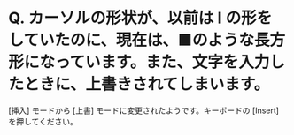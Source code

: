 # Q. カーソルの形状が、以前は I の形をしていたのに、現在は、■のような長方形になっています。また、文字を入力したときに、上書きされてしまいます。

\[挿入\] モードから \[上書\] モードに変更されたようです。キーボードの \[Insert\] を押してください。